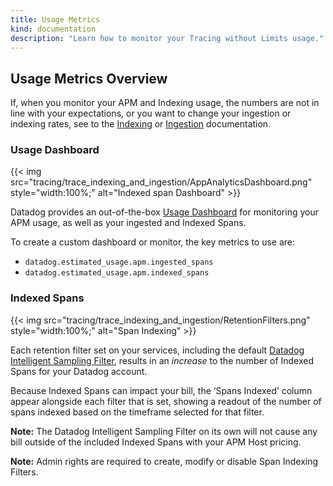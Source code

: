 ```yaml
---
title: Usage Metrics
kind: documentation
description: "Learn how to monitor your Tracing without Limits usage."
---
```


## Usage Metrics Overview

If, when you monitor your APM and Indexing usage, the numbers are not in line with your expectations, or you want to change your ingestion or indexing rates, see to the [Indexing](#indexing-controls) or [Ingestion](#ingestion-controls) documentation.

### Usage Dashboard
{{< img src="tracing/trace_indexing_and_ingestion/AppAnalyticsDashboard.png" style="width:100%;" alt="Indexed span Dashboard" >}}

Datadog provides an out-of-the-box [Usage Dashboard][1] for monitoring your APM usage, as well as your ingested and Indexed Spans.

To create a custom dashboard or monitor, the key metrics to use are:

 - `datadog.estimated_usage.apm.ingested_spans`
 - `datadog.estimated_usage.apm.indexed_spans`

### Indexed Spans

{{< img src="tracing/trace_indexing_and_ingestion/RetentionFilters.png" style="width:100%;" alt="Span Indexing" >}}

Each retention filter set on your services, including the default [Datadog Intelligent Sampling Filter](#datadog-intelligent-sampling-filter), results in an _increase_ to the number of Indexed Spans for your Datadog account.

Because Indexed Spans can impact your bill, the ‘Spans Indexed’ column appear alongside each filter that is set, showing a readout of the number of spans indexed based on the timeframe selected for that filter.

**Note:** The Datadog Intelligent Sampling Filter on its own will not cause any bill outside of the included Indexed Spans with your APM Host pricing.

**Note:** Admin rights are required to create, modify or disable Span Indexing Filters.


[1]: https://app.datadoghq.com/dash/integration/30337/app-analytics-usage
